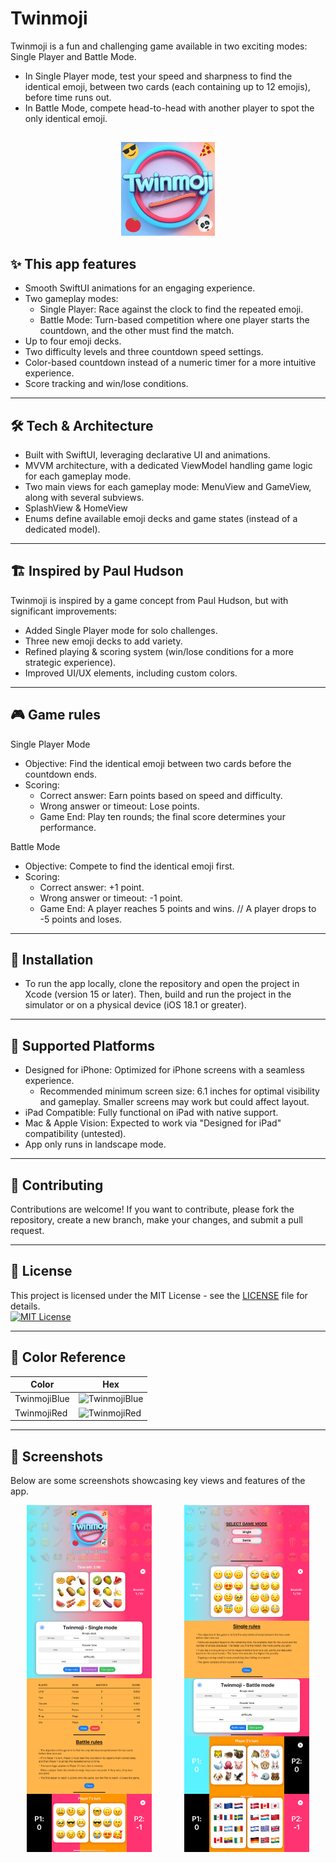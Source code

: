 # Twinmoji
Twinmoji is a fun and challenging game available in two exciting modes: Single Player and Battle Mode. 
  - In Single Player mode, test your speed and sharpness to find the identical emoji, between two cards (each containing up to 12 emojis), before time runs out.
  - In Battle Mode, compete head-to-head with another player to spot the only identical emoji.

##
<p align="center">
<img src="https://github.com/raveintospace/Twinmoji/blob/main/Twinmoji/Twinmoji/Assets.xcassets/logo.imageset/logo.jpg" alt="App icon" title="App icon" width="150" height="150">
</p>

## ✨ This app features
- Smooth SwiftUI animations for an engaging experience.
- Two gameplay modes:
  - Single Player: Race against the clock to find the repeated emoji.
  - Battle Mode: Turn-based competition where one player starts the countdown, and the other must find the match.
- Up to four emoji decks.
- Two difficulty levels and three countdown speed settings.
- Color-based countdown instead of a numeric timer for a more intuitive experience.
- Score tracking and win/lose conditions.

---

## 🛠️ Tech & Architecture
- Built with SwiftUI, leveraging declarative UI and animations.
- MVVM architecture, with a dedicated ViewModel handling game logic for each gameplay mode.
- Two main views for each gameplay mode: MenuView and GameView, along with several subviews.
- SplashView & HomeView
- Enums define available emoji decks and game states (instead of a dedicated model).

---

## 🏗️ Inspired by Paul Hudson
Twinmoji is inspired by a game concept from Paul Hudson, but with significant improvements:
- Added Single Player mode for solo challenges.
- Three new emoji decks to add variety.
- Refined playing & scoring system (win/lose conditions for a more strategic experience).
- Improved UI/UX elements, including custom colors.

---

## 🎮 Game rules
Single Player Mode
- Objective: Find the identical emoji between two cards before the countdown ends.
- Scoring:
    - Correct answer: Earn points based on speed and difficulty.
    - Wrong answer or timeout: Lose points.
    - Game End: Play ten rounds; the final score determines your performance.

Battle Mode
- Objective: Compete to find the identical emoji first.
- Scoring: 
    - Correct answer: +1 point.
    - Wrong answer or timeout: -1 point.
    - Game End: A player reaches 5 points and wins. // A player drops to -5 points and loses.

---

## 🚀 Installation
- To run the app locally, clone the repository and open the project in Xcode (version 15 or later). Then, build and run the project in the simulator or on a physical device (iOS 18.1 or greater).

---

## 📱 Supported Platforms
- Designed for iPhone: Optimized for iPhone screens with a seamless experience.
    - Recommended minimum screen size: 6.1 inches for optimal visibility and gameplay. Smaller screens may work but could affect layout.
- iPad Compatible: Fully functional on iPad with native support.
- Mac & Apple Vision: Expected to work via "Designed for iPad" compatibility (untested).
- App only runs in landscape mode.

---

## 🤝 Contributing
Contributions are welcome! If you want to contribute, please fork the repository, create a new branch, make your changes, and submit a pull request.

---

## 📜 License
This project is licensed under the MIT License - see the [LICENSE](LICENSE) file for details.
<br/>
[![MIT License](https://img.shields.io/badge/License-MIT-green.svg)](https://choosealicense.com/licenses/mit/)

---

## 🎨 Color Reference

| Color      | Hex                                                                |
| ---------- | ------------------------------------------------------------------ |
| TwinmojiBlue | ![TwinmojiBlue](https://img.shields.io/badge/%20-87EFFD?style=flat&color=87EFFD) |
| TwinmojiRed  | ![TwinmojiRed](https://img.shields.io/badge/%20-F94B74?style=flat&color=F94B74)  |


---

## 📸 Screenshots
Below are some screenshots showcasing key views and features of the app.
<div style="display: flex; flex-wrap: wrap; justify-content: space-around;">
    <img src="screenshots/SplashView.PNG" alt="Splash View" title="Splash View" width="200">
    <img src="screenshots/HomeView.PNG" alt="Home View" title="Home View" width="200">
     <img src="screenshots/SingleGameView.PNG" alt="Single GameView" title="Single GameView" width="200">
  <img src="screenshots/SingleGameViewHard.PNG" alt="Single GameView Hard mode" title="Single GameView Hard mode" width="200">
</div>
<div style="display: flex; flex-wrap: wrap; justify-content: space-around;">
    <img src="screenshots/SingleModeMenu.PNG" alt="Single MenuView" title="Single MenuView" width="200">
    <img src="screenshots/SingleRules.PNG" alt="Single RulesView" title="Single RulesView" width="200">
     <img src="screenshots/Scoreboard.PNG" alt="Single Scoreboard" title="Single Scoreboard" width="200">
  <img src="screenshots/BattleModeMenu.PNG" alt="Battle MenuView" title="Battle MenuView" width="200">
</div>
<div style="display: flex; flex-wrap: wrap; justify-content: space-around;">
    <img src="screenshots/BattleRules.PNG" alt="Battle RulesView" title="Battle RulesView" width="200">
    <img src="screenshots/BattleGameView.PNG" alt="Battle GameView" title="Battle GameView" width="200">
     <img src="screenshots/BattleGameViewOn.PNG" alt="Battle GameView On" title="Battle GameView On" width="200">
  <img src="screenshots/BattleGameViewHard.PNG" alt="Battle GameView Hard mode" title="Battle GameView Hard mode" width="200">
</div>
